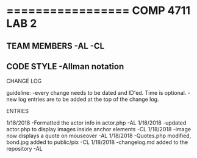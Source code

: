 =================
 COMP 4711 LAB 2
=================

TEAM MEMBERS
	-AL
	-CL
-----------------------	
CODE STYLE
	-Allman notation
-----------------------
CHANGE LOG

guideline: 
	-every change needs to be dated and ID'ed. Time is optional.
	-new log entries are to be added at the top of the change log.

ENTRIES

1/18/2018 -Formatted the actor info in actor.php -AL
1/18/2018 -updated actor.php to display images inside anchor elements -CL
1/18/2018 -image now displays a quote on mouseover -AL
1/18/2018 -Quotes.php modified, bond.jpg added to public/pix -CL
1/18/2018 -changelog.md added to the repository -AL
